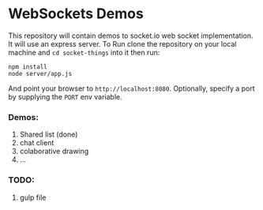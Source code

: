 # WebSockets Demos
This repository will contain demos to socket.io web socket implementation. It will use an express server.
To Run clone the repository on your local machine and `cd socket-things` into it then run:

    npm install
    node server/app.js

And point your browser to `http://localhost:8080`. Optionally, specify a port by supplying the `PORT` env variable.
### Demos:
 1. Shared list (done)
 3. chat client
 3. colaborative drawing
 4. ...

### TODO:
 1. gulp file
